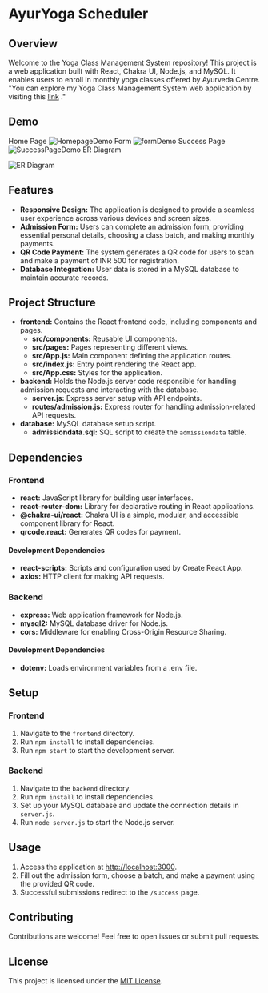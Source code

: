 
# AyurYoga Scheduler

## Overview
Welcome to the Yoga Class Management System repository! This project is a web application built with React, Chakra UI, Node.js, and MySQL. It enables users to enroll in monthly yoga classes offered by Ayurveda Centre. "You can explore my Yoga Class Management System web application by visiting this [link](https://yoga-class-googleform.onrender.com)
."

## Demo
Home Page
![HomepageDemo](https://drive.google.com/uc?export=view&id=161dRX8U2JJEr3nxtg4jmOyDIxewOph-6)
Form
![formDemo](https://drive.google.com/uc?export=view&id=1iQgDKA8MQ5kWY2McXK9D0wCCfI2Ff1Q1)
Success Page
![SuccessPageDemo](https://drive.google.com/uc?export=view&id=1XlWnqFnqzXJtWCk-0yr56LhAXnJdf0Dx)
ER Diagram

![ER Diagram](https://drive.google.com/uc?export=view&id=1Yw1wvGIow84TE2iTPXi9aC5nDLh6v1g9)

## Features
- **Responsive Design:** The application is designed to provide a seamless user experience across various devices and screen sizes.
- **Admission Form:** Users can complete an admission form, providing essential personal details, choosing a class batch, and making monthly payments.
- **QR Code Payment:** The system generates a QR code for users to scan and make a payment of INR 500 for registration.
- **Database Integration:** User data is stored in a MySQL database to maintain accurate records.

## Project Structure
- **frontend:** Contains the React frontend code, including components and pages.
  - **src/components:** Reusable UI components.
  - **src/pages:** Pages representing different views.
  - **src/App.js:** Main component defining the application routes.
  - **src/index.js:** Entry point rendering the React app.
  - **src/App.css:** Styles for the application.
- **backend:** Holds the Node.js server code responsible for handling admission requests and interacting with the database.
  - **server.js:** Express server setup with API endpoints.
  - **routes/admission.js:** Express router for handling admission-related API requests.
- **database:** MySQL database setup script.
  - **admissiondata.sql:** SQL script to create the `admissiondata` table.

## Dependencies

### Frontend
- **react:** JavaScript library for building user interfaces.
- **react-router-dom:** Library for declarative routing in React applications.
- **@chakra-ui/react:** Chakra UI is a simple, modular, and accessible component library for React.
- **qrcode.react:** Generates QR codes for payment.

#### Development Dependencies
- **react-scripts:** Scripts and configuration used by Create React App.
- **axios:** HTTP client for making API requests.

### Backend
- **express:** Web application framework for Node.js.
- **mysql2:** MySQL database driver for Node.js.
- **cors:** Middleware for enabling Cross-Origin Resource Sharing.

#### Development Dependencies
- **dotenv:** Loads environment variables from a .env file.

## Setup

### Frontend
1. Navigate to the `frontend` directory.
2. Run `npm install` to install dependencies.
3. Run `npm start` to start the development server.

### Backend
1. Navigate to the `backend` directory.
2. Run `npm install` to install dependencies.
3. Set up your MySQL database and update the connection details in `server.js`.
4. Run `node server.js` to start the Node.js server.

## Usage
1. Access the application at [http://localhost:3000](http://localhost:3000).
2. Fill out the admission form, choose a batch, and make a payment using the provided QR code.
3. Successful submissions redirect to the `/success` page.

## Contributing
Contributions are welcome! Feel free to open issues or submit pull requests.

## License
This project is licensed under the [MIT License](LICENSE).



